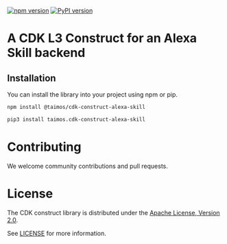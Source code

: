 [![npm version](https://badge.fury.io/js/%40taimos%2Fcdk-construct-alexa-skill.svg)](https://badge.fury.io/js/%40taimos%2Fcdk-construct-alexa-skill)
[![PyPI version](https://badge.fury.io/py/taimos.cdk-construct-alexa-skill.svg)](https://badge.fury.io/py/taimos.cdk-construct-alexa-skill)


# A CDK L3 Construct for an Alexa Skill backend

## Installation

You can install the library into your project using npm or pip.

```bash
npm install @taimos/cdk-construct-alexa-skill

pip3 install taimos.cdk-construct-alexa-skill
```

# Contributing

We welcome community contributions and pull requests. 

# License

The CDK construct library is distributed under the [Apache License, Version 2.0](https://www.apache.org/licenses/LICENSE-2.0).

See [LICENSE](./LICENSE) for more information.